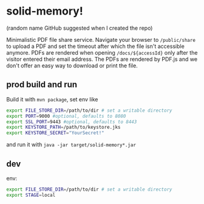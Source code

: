 # solid-memory!  
(random name GitHub suggested when I created the repo)

Minimalistic PDF file share service. Navigate your browser to `/public/share` to upload a PDF and set the timeout after which the file isn't accessible anymore. PDFs are rendered when opening `/docs/${accessId}` only after the visitor entered their email address. The PDFs are rendered by PDF.js and we don't offer an easy way to download or print the file.

## prod build and run
Build it with `mvn package`, set env like 
```bash
export FILE_STORE_DIR=/path/to/dir # set a writable directory
export PORT=9000 #optional, defaults to 8080
export SSL_PORT=9443 #optional, defaults to 8443
export KEYSTORE_PATH=/path/to/keystore.jks 
export KEYSTORE_SECRET="YourSecret!" 
```
and run it with `java -jar target/solid-memory*.jar`

## dev
env:
```bash
export FILE_STORE_DIR=/path/to/dir # set a writable directory
export STAGE=local
```
